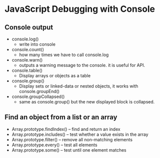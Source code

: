 # JavaScript Debugging  with Console
## Console output
- console.log()
  - write into console
- console.count()
  - how many times we have to call console.log
- console.warn()
  - outputs a warning message to the console. it is useful for API.
- console.table()
  - Display arrays or objects as a table
- console.group()
  - Display sets or linked-data or nested  objects, it works with console.groupEnd()
- console.groupCollapsed()
  - same as  console.group() but the new displayed block is collapsed.
  
## Find an object from a list or an array
- Array.prototype.findIndex() 
  – find and return an index
- Array.prototype.includes() 
  – test whether a value exists in the array
- Array.prototype.filter() 
  – remove all non-matching elements
- Array.prototype.every() 
  – test all elements
- Array.prototype.some() 
  – test until one element matches
